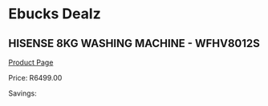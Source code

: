 
# Ebucks Dealz
## HISENSE 8KG WASHING MACHINE - WFHV8012S
[Product Page](https://www.ebucks.com/web/shop/productSelected.do?prodId=896812080&catId=704981826)

Price: R6499.00

Savings: 


	